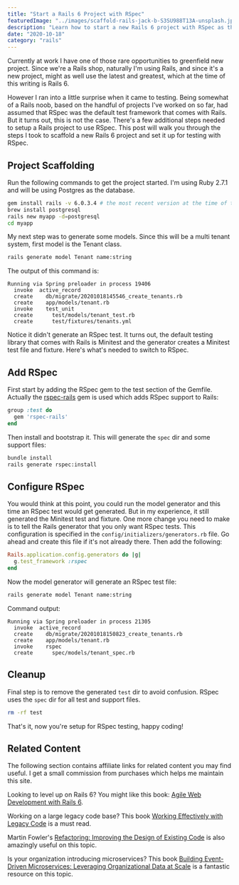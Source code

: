```yaml
---
title: "Start a Rails 6 Project with RSpec"
featuredImage: "../images/scaffold-rails-jack-b-S3SU988T13A-unsplash.jpg"
description: "Learn how to start a new Rails 6 project with RSpec as the default testing library."
date: "2020-10-18"
category: "rails"
---
```


Currently at work I have one of those rare opportunities to greenfield new project. Since we're a Rails shop, naturally I'm using Rails, and since it's a new project, might as well use the latest and greatest, which at the time of this writing is Rails 6.

However I ran into a little surprise when it came to testing. Being somewhat of a Rails noob, based on the handful of projects I've worked on so far, had assumed that RSpec was the default test framework that comes with Rails. But it turns out, this is not the case. There's a few additional steps needed to setup a Rails project to use RSpec. This post will walk you through the steps I took to scaffold a new Rails 6 project and set it up for testing with RSpec.

## Project Scaffolding

Run the following commands to get the project started. I'm using Ruby 2.7.1 and will be using Postgres as the database.

```bash
gem install rails -v 6.0.3.4 # the most recent version at the time of this writing
brew install postgresql
rails new myapp -d=postgresql
cd myapp
```

My next step was to generate some models. Since this will be a multi tenant system, first model is the Tenant class.

```bash
rails generate model Tenant name:string
```

The output of this command is:

```
Running via Spring preloader in process 19406
  invoke  active_record
  create    db/migrate/20201018145546_create_tenants.rb
  create    app/models/tenant.rb
  invoke    test_unit
  create      test/models/tenant_test.rb
  create      test/fixtures/tenants.yml
```

Notice it didn't generate an RSpec test. It turns out, the default testing library that comes with Rails is Minitest and the generator creates a Minitest test file and fixture. Here's what's needed to switch to RSpec.

## Add RSpec

First start by adding the RSpec gem to the test section of the Gemfile. Actually the [rspec-rails](https://relishapp.com/rspec/rspec-rails/v/4-0/docs) gem is used which adds RSpec support to Rails:

```ruby
group :test do
  gem 'rspec-rails'
end
```

Then install and bootstrap it. This will generate the `spec` dir and some support files:

```bash
bundle install
rails generate rspec:install
```

## Configure RSpec

You would think at this point, you could run the model generator and this time an RSpec test would get generated. But in my experience, it still generated the Minitest test and fixture. One more change you need to make is to tell the Rails generator that you only want RSpec tests. This configuration is specified in the `config/initializers/generators.rb` file. Go ahead and create this file if it's not already there. Then add the following:

```ruby
Rails.application.config.generators do |g|
  g.test_framework :rspec
end
```

Now the model generator will generate an RSpec test file:

```bash
rails generate model Tenant name:string
```

Command output:

```
Running via Spring preloader in process 21305
  invoke  active_record
  create    db/migrate/20201018150823_create_tenants.rb
  create    app/models/tenant.rb
  invoke    rspec
  create      spec/models/tenant_spec.rb
```

## Cleanup

Final step is to remove the generated `test` dir to avoid confusion. RSpec uses the `spec` dir for all test and support files.

```bash
rm -rf test
```

That's it, now you're setup for RSpec testing, happy coding!

## Related Content

The following section contains affiliate links for related content you may find useful. I get a small commission from purchases which helps me maintain this site.

Looking to level up on Rails 6? You might like this book: [Agile Web Development with Rails 6](https://amzn.to/3wS8GNA).

Working on a large legacy code base? This book [Working Effectively with Legacy Code](https://amzn.to/3accwHF) is a must read.

Martin Fowler's [Refactoring: Improving the Design of Existing Code](https://amzn.to/2RFC0Xn) is also amazingly useful on this topic.

Is your organization introducing microservices? This book [Building Event-Driven Microservices: Leveraging Organizational Data at Scale](https://amzn.to/3uSxa87) is a fantastic resource on this topic.
